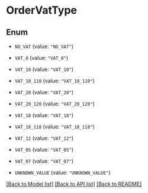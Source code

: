 # OrderVatType

## Enum


* `NO_VAT` (value: `"NO_VAT"`)

* `VAT_0` (value: `"VAT_0"`)

* `VAT_10` (value: `"VAT_10"`)

* `VAT_10_110` (value: `"VAT_10_110"`)

* `VAT_20` (value: `"VAT_20"`)

* `VAT_20_120` (value: `"VAT_20_120"`)

* `VAT_18` (value: `"VAT_18"`)

* `VAT_18_118` (value: `"VAT_18_118"`)

* `VAT_12` (value: `"VAT_12"`)

* `VAT_05` (value: `"VAT_05"`)

* `VAT_07` (value: `"VAT_07"`)

* `UNKNOWN_VALUE` (value: `"UNKNOWN_VALUE"`)


[[Back to Model list]](../README.md#documentation-for-models) [[Back to API list]](../README.md#documentation-for-api-endpoints) [[Back to README]](../README.md)


